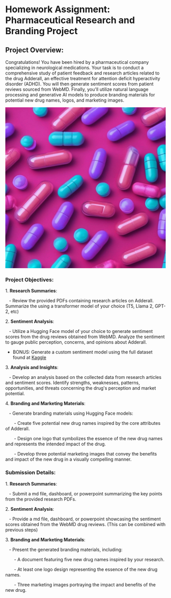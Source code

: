 # **Homework Assignment: Pharmaceutical Research and Branding Project**

## **Project Overview:**

Congratulations! You have been hired by a pharmaceutical company specializing in neurological medications. Your task is to conduct a comprehensive study of patient feedback and research articles related to the drug Adderall, an effective treatment for attention deficit hyperactivity disorder (ADHD). You will then generate sentiment scores from patient reviews sourced from WebMD. Finally, you'll utilize natural language processing and generative AI models to produce branding materials for potential new drug names, logos, and marketing images.

![pills](Resources/output1.jpg)

### **Project Objectives:**

1\. **Research Summaries**:

   - Review the provided PDFs containing research articles on Adderall. Summarize the using a transformer model of your choice (T5, Llama 2, GPT-2, etc)

2\. **Sentiment Analysis**:

   - Utilize a Hugging Face model of your choice to generate sentiment scores from the drug reviews obtained from WebMD. Analyze the sentiment to gauge public perception, concerns, and opinions about Adderall.
   - BONUS: Generate a custom sentiment model using the full dataset found at [Kaggle](https://www.kaggle.com/datasets/mohamedabdelwahabali/drugreview)

3\. **Analysis and Insights**:

   - Develop an analysis based on the collected data from research articles and sentiment scores. Identify strengths, weaknesses, patterns, opportunities, and threats concerning the drug's perception and market potential.

4\. **Branding and Marketing Materials**:

   - Generate branding materials using Hugging Face models:

       - Create five potential new drug names inspired by the core attributes of Adderall.

       - Design one logo that symbolizes the essence of the new drug names and represents the intended impact of the drug.

       - Develop three potential marketing images that convey the benefits and impact of the new drug in a visually compelling manner.

### **Submission Details:**

1\. **Research Summaries**:

   - Submit a md file, dashboard, or powerpoint summarizing the key points from the provided research PDFs.

2\. **Sentiment Analysis**:

   - Provide a md file, dashboard, or powerpoint showcasing the sentiment scores obtained from the WebMD drug reviews. (This can be combined with previous steps)

3\. **Branding and Marketing Materials**:

   - Present the generated branding materials, including:

       - A document featuring five new drug names inspired by your research.

       - At least one logo design representing the essence of the new drug names.

       - Three marketing images portraying the impact and benefits of the new drug.


